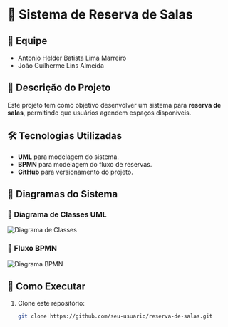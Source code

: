 # 📌 Sistema de Reserva de Salas

## 👥 Equipe
- Antonio Helder Batista Lima Marreiro
- João Guilherme Lins Almeida 

## 📖 Descrição do Projeto
Este projeto tem como objetivo desenvolver um sistema para **reserva de salas**, permitindo que usuários agendem espaços disponíveis.

## 🛠 Tecnologias Utilizadas
- **UML** para modelagem do sistema.
- **BPMN** para modelagem do fluxo de reservas.
- **GitHub** para versionamento do projeto.

## 📌 Diagramas do Sistema

### 📍 Diagrama de Classes UML
![Diagrama de Classes](link_da_imagem)

### 📍 Fluxo BPMN
![Diagrama BPMN](link_da_imagem)

## 🚀 Como Executar
1. Clone este repositório:
   ```bash
   git clone https://github.com/seu-usuario/reserva-de-salas.git
